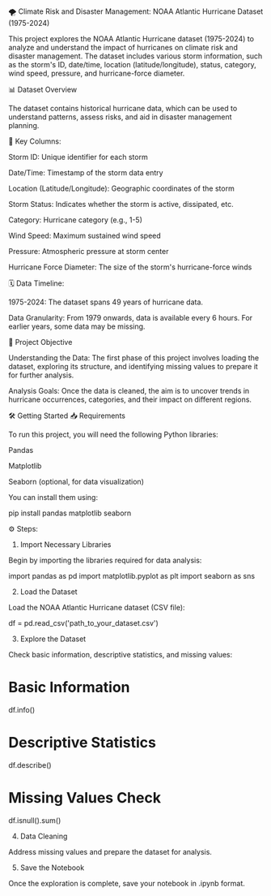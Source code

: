 🌪️ Climate Risk and Disaster Management: NOAA Atlantic Hurricane Dataset (1975-2024)

This project explores the NOAA Atlantic Hurricane dataset (1975-2024) to analyze and understand the impact of hurricanes on climate risk and disaster management. The dataset includes various storm information, such as the storm's ID, date/time, location (latitude/longitude), status, category, wind speed, pressure, and hurricane-force diameter.

📊 Dataset Overview

The dataset contains historical hurricane data, which can be used to understand patterns, assess risks, and aid in disaster management planning.

🔑 Key Columns:

Storm ID: Unique identifier for each storm

Date/Time: Timestamp of the storm data entry

Location (Latitude/Longitude): Geographic coordinates of the storm

Storm Status: Indicates whether the storm is active, dissipated, etc.

Category: Hurricane category (e.g., 1-5)

Wind Speed: Maximum sustained wind speed

Pressure: Atmospheric pressure at storm center

Hurricane Force Diameter: The size of the storm's hurricane-force winds

🗓️ Data Timeline:

1975-2024: The dataset spans 49 years of hurricane data.

Data Granularity: From 1979 onwards, data is available every 6 hours. For earlier years, some data may be missing.

🎯 Project Objective

Understanding the Data: The first phase of this project involves loading the dataset, exploring its structure, and identifying missing values to prepare it for further analysis.

Analysis Goals: Once the data is cleaned, the aim is to uncover trends in hurricane occurrences, categories, and their impact on different regions.

🛠️ Getting Started
📥 Requirements

To run this project, you will need the following Python libraries:

Pandas

Matplotlib

Seaborn (optional, for data visualization)

You can install them using:

pip install pandas matplotlib seaborn

⚙️ Steps:
1. Import Necessary Libraries

Begin by importing the libraries required for data analysis:

import pandas as pd
import matplotlib.pyplot as plt
import seaborn as sns

2. Load the Dataset

Load the NOAA Atlantic Hurricane dataset (CSV file):

df = pd.read_csv('path_to_your_dataset.csv')

3. Explore the Dataset

Check basic information, descriptive statistics, and missing values:

# Basic Information
df.info()

# Descriptive Statistics
df.describe()

# Missing Values Check
df.isnull().sum()

4. Data Cleaning

Address missing values and prepare the dataset for analysis.

5. Save the Notebook

Once the exploration is complete, save your notebook in .ipynb format.